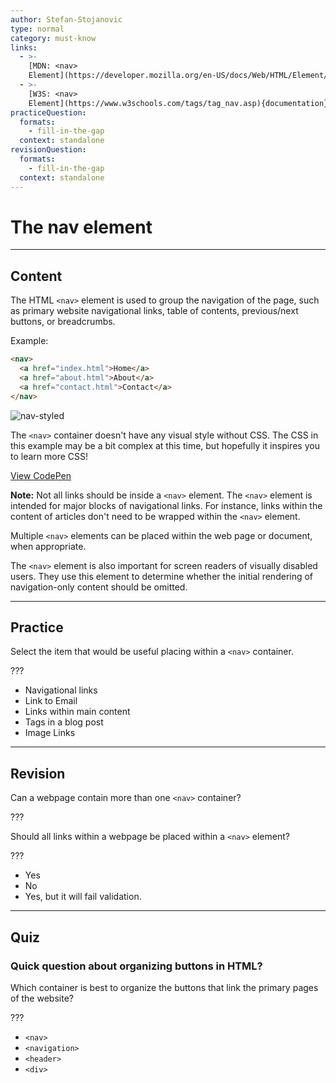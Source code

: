 ```yaml
---
author: Stefan-Stojanovic
type: normal
category: must-know
links:
  - >-
    [MDN: <nav>
    Element](https://developer.mozilla.org/en-US/docs/Web/HTML/Element/nav){documentation}
  - >-
    [W3S: <nav>
    Element](https://www.w3schools.com/tags/tag_nav.asp){documentation}
practiceQuestion:
  formats:
    - fill-in-the-gap
  context: standalone
revisionQuestion:
  formats:
    - fill-in-the-gap
  context: standalone
---
```


# The nav element


---

## Content

The HTML `<nav>` element is used to group the navigation of the page, such as primary website navigational links, table of contents, previous/next buttons, or breadcrumbs.

Example:

```html
<nav>
  <a href="index.html">Home</a>
  <a href="about.html">About</a>
  <a href="contact.html">Contact</a>
</nav>
```

![nav-styled](https://img.enkipro.com/ec9d5b4c1730d77c5dfa0dc9527c8946.png)

The `<nav>` container doesn't have any visual style without CSS. The CSS in this example may be a bit complex at this time, but hopefully it inspires you to learn more CSS!

[View CodePen](https://codepen.io/enkidevs/pen/MBeKBe)

**Note:** Not all links should be inside a `<nav>` element. The `<nav>` element is intended for major blocks of navigational links. For instance, links within the content of articles don't need to be wrapped within the `<nav>` element.

Multiple `<nav>` elements can be placed within the web page or document, when appropriate.

The `<nav>` element is also important for screen readers of visually disabled users. They use this element to determine whether the initial rendering of navigation-only content should be omitted.


---

## Practice

Select the item that would be useful placing within a `<nav>` container.

???

- Navigational links
- Link to Email
- Links within main content
- Tags in a blog post
- Image Links


---

## Revision

Can a webpage contain more than one `<nav>` container?

???

Should all links within a webpage be placed within a `<nav>` element?

???

- Yes
- No
- Yes, but it will fail validation.


---

## Quiz

### Quick question about organizing buttons in HTML?


Which container is best to organize the buttons that link the primary pages of the website?

???

- `<nav>`
- `<navigation>`
- `<header>`
- `<div>`
